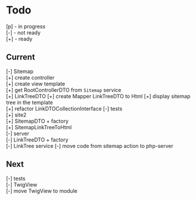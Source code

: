 # Todo

[p] - in progress  
[-] - not ready  
[+] - ready  

## Current

[-] Sitemap  
    [+] create controller  
    [+] create view template  
    [+] get RootControllerDTO from `Sitemap` service  
    [+] LinkTreeDTO
    [+] create Mapper LinkTreeDTO to Html
    [+] display sitemap tree in the template  
    [+] refactor LinkDTOCollectionInterface
    [-] tests  
        [+] site2  
            [+] SitemapDTO + factory  
            [+] SitemapLinkTreeToHtml  
        [-] server  
            [-] LinkTreeDTO + factory  
            [-] LinkTree service
    [-] move code from sitemap action to php-server  

## Next

[-] tests  
    [-] TwigView  
[-] move TwigView to module  
